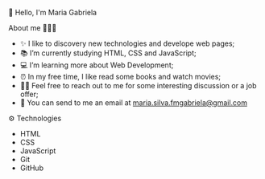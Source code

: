 👋 Hello, I'm Maria Gabriela


About me 👩🏼‍💻
- ✨ I like to discovery new technologies and develope web pages;
- 📚 I’m currently studying HTML, CSS and JavaScript;
- 💻 I’m learning more about Web Development;
- ⏰ In my free time, I like read some books and watch movies;
- 🤝🏼 Feel free to reach out to me for some interesting discussion or a job offer;
- 📧 You can send to me an email at maria.silva.fmgabriela@gmail.com


⚙ Technologies
- HTML
- CSS
- JavaScript
- Git
- GitHub
